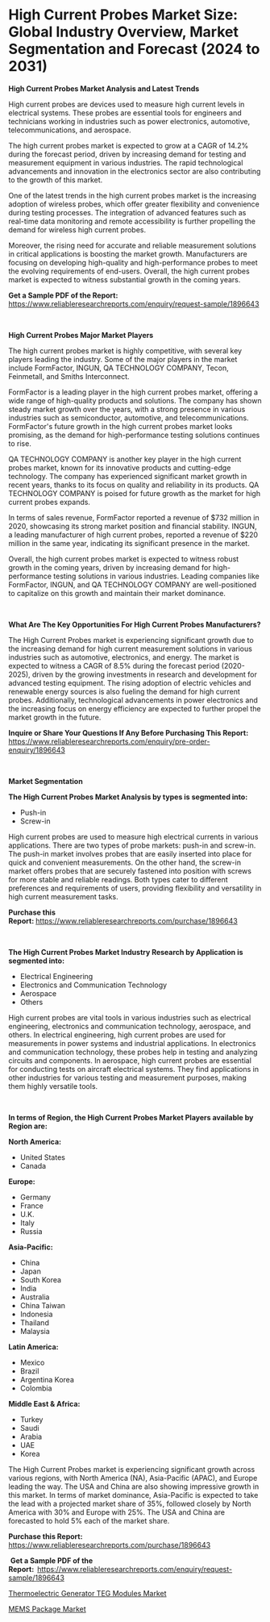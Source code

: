 <p><h1>High Current Probes Market Size: Global Industry Overview, Market Segmentation and Forecast (2024 to 2031)</h1></p><p><strong>High Current Probes Market Analysis and Latest Trends</strong></p>
<p><p>High current probes are devices used to measure high current levels in electrical systems. These probes are essential tools for engineers and technicians working in industries such as power electronics, automotive, telecommunications, and aerospace.</p><p>The high current probes market is expected to grow at a CAGR of 14.2% during the forecast period, driven by increasing demand for testing and measurement equipment in various industries. The rapid technological advancements and innovation in the electronics sector are also contributing to the growth of this market.</p><p>One of the latest trends in the high current probes market is the increasing adoption of wireless probes, which offer greater flexibility and convenience during testing processes. The integration of advanced features such as real-time data monitoring and remote accessibility is further propelling the demand for wireless high current probes.</p><p>Moreover, the rising need for accurate and reliable measurement solutions in critical applications is boosting the market growth. Manufacturers are focusing on developing high-quality and high-performance probes to meet the evolving requirements of end-users. Overall, the high current probes market is expected to witness substantial growth in the coming years.</p></p>
<p><strong>Get a Sample PDF of the Report:&nbsp;</strong> <a href="https://www.reliableresearchreports.com/enquiry/request-sample/1896643">https://www.reliableresearchreports.com/enquiry/request-sample/1896643</a></p>
<p>&nbsp;</p>
<p><strong>High Current Probes Major Market Players</strong></p>
<p><p>The high current probes market is highly competitive, with several key players leading the industry. Some of the major players in the market include FormFactor, INGUN, QA TECHNOLOGY COMPANY, Tecon, Feinmetall, and Smiths Interconnect. </p><p>FormFactor is a leading player in the high current probes market, offering a wide range of high-quality products and solutions. The company has shown steady market growth over the years, with a strong presence in various industries such as semiconductor, automotive, and telecommunications. FormFactor's future growth in the high current probes market looks promising, as the demand for high-performance testing solutions continues to rise.</p><p>QA TECHNOLOGY COMPANY is another key player in the high current probes market, known for its innovative products and cutting-edge technology. The company has experienced significant market growth in recent years, thanks to its focus on quality and reliability in its products. QA TECHNOLOGY COMPANY is poised for future growth as the market for high current probes expands.</p><p>In terms of sales revenue, FormFactor reported a revenue of $732 million in 2020, showcasing its strong market position and financial stability. INGUN, a leading manufacturer of high current probes, reported a revenue of $220 million in the same year, indicating its significant presence in the market.</p><p>Overall, the high current probes market is expected to witness robust growth in the coming years, driven by increasing demand for high-performance testing solutions in various industries. Leading companies like FormFactor, INGUN, and QA TECHNOLOGY COMPANY are well-positioned to capitalize on this growth and maintain their market dominance.</p></p>
<p>&nbsp;</p>
<p><strong>What Are The Key Opportunities For High Current Probes Manufacturers?</strong></p>
<p><p>The High Current Probes market is experiencing significant growth due to the increasing demand for high current measurement solutions in various industries such as automotive, electronics, and energy. The market is expected to witness a CAGR of 8.5% during the forecast period (2020-2025), driven by the growing investments in research and development for advanced testing equipment. The rising adoption of electric vehicles and renewable energy sources is also fueling the demand for high current probes. Additionally, technological advancements in power electronics and the increasing focus on energy efficiency are expected to further propel the market growth in the future.</p></p>
<p><strong>Inquire or Share Your Questions If Any Before Purchasing This Report:</strong> <a href="https://www.reliableresearchreports.com/enquiry/pre-order-enquiry/1896643">https://www.reliableresearchreports.com/enquiry/pre-order-enquiry/1896643</a></p>
<p>&nbsp;</p>
<p><strong>Market Segmentation</strong></p>
<p><strong>The High Current Probes Market Analysis by types is segmented into:</strong></p>
<p><ul><li>Push-in</li><li>Screw-in</li></ul></p>
<p><p>High current probes are used to measure high electrical currents in various applications. There are two types of probe markets: push-in and screw-in. The push-in market involves probes that are easily inserted into place for quick and convenient measurements. On the other hand, the screw-in market offers probes that are securely fastened into position with screws for more stable and reliable readings. Both types cater to different preferences and requirements of users, providing flexibility and versatility in high current measurement tasks.</p></p>
<p><strong>Purchase this Report:&nbsp;</strong><a href="https://www.reliableresearchreports.com/purchase/1896643">https://www.reliableresearchreports.com/purchase/1896643</a></p>
<p>&nbsp;</p>
<p><strong>The High Current Probes Market Industry Research by Application is segmented into:</strong></p>
<p><ul><li>Electrical Engineering</li><li>Electronics and Communication Technology</li><li>Aerospace</li><li>Others</li></ul></p>
<p><p>High current probes are vital tools in various industries such as electrical engineering, electronics and communication technology, aerospace, and others. In electrical engineering, high current probes are used for measurements in power systems and industrial applications. In electronics and communication technology, these probes help in testing and analyzing circuits and components. In aerospace, high current probes are essential for conducting tests on aircraft electrical systems. They find applications in other industries for various testing and measurement purposes, making them highly versatile tools.</p></p>
<p>&nbsp;</p>
<p><strong>In terms of Region, the High Current Probes Market Players available by Region are:</strong></p>
<p>
    <p> <strong> North America: </strong>
        <ul>
            <li>United States</li>
            <li>Canada</li>
        </ul>
        </p> 
    <p> <strong> Europe: </strong>
        <ul>
            <li>Germany</li>
            <li>France</li>
            <li>U.K.</li>
            <li>Italy</li>
            <li>Russia</li>
        </ul>
        </p> 
    <p> <strong> Asia-Pacific: </strong>
        <ul>
            <li>China</li>
            <li>Japan</li>
            <li>South Korea</li>
            <li>India</li>
            <li>Australia</li>
            <li>China Taiwan</li>
            <li>Indonesia</li>
            <li>Thailand</li>
            <li>Malaysia</li>
        </ul>
        </p> 
    <p> <strong> Latin America: </strong>
        <ul>
            <li>Mexico</li>
            <li>Brazil</li>
            <li>Argentina Korea</li>
            <li>Colombia</li>
        </ul>
        </p> 
    <p> <strong> Middle East & Africa: </strong>
        <ul>
            <li>Turkey</li>
            <li>Saudi</li>
            <li>Arabia</li>
            <li>UAE</li>
            <li>Korea</li>
        </ul>
    </p>
    </p>
<p><p>The High Current Probes market is experiencing significant growth across various regions, with North America (NA), Asia-Pacific (APAC), and Europe leading the way. The USA and China are also showing impressive growth in this market. In terms of market dominance, Asia-Pacific is expected to take the lead with a projected market share of 35%, followed closely by North America with 30% and Europe with 25%. The USA and China are forecasted to hold 5% each of the market share.</p></p>
<p><strong>Purchase this Report: </strong><a href="https://www.reliableresearchreports.com/purchase/1896643">https://www.reliableresearchreports.com/purchase/1896643</a></p>
<p>&nbsp;<strong>Get a Sample PDF of the Report:&nbsp;&nbsp;</strong><a href="https://www.reliableresearchreports.com/enquiry/request-sample/1896643">https://www.reliableresearchreports.com/enquiry/request-sample/1896643</a></p>
<p><strong></strong></p>
<p><p><a href="https://medium.com/@donna.mitchell456598/thermoelectric-generator-teg-modules-market-furnishes-information-on-market-share-market-trends-bbfdea3b3697">Thermoelectric Generator TEG Modules Market</a></p><p><a href="https://github.com/WillieWoodard/Market-Research-Report-List-4/blob/main/mems-package-market.md">MEMS Package Market</a></p></p>